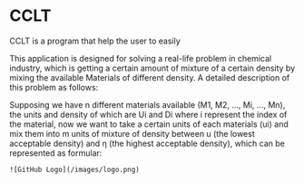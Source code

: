# CCLT

CCLT is a program that help the user to easily 

This application is designed for solving a real-life problem in chemical industry, which is getting a certain amount of mixture of a certain density by mixing the available Materials of different density. A detailed description of this problem as follows:

Supposing we have n different materials available (M1, M2, ..., Mi, ..., Mn), the units and density of which are Ui and Di where i represent the index of the material, now we want to take a certain units of each materials (ui) and mix them into m units of mixture of density between u (the lowest acceptable density) and η (the highest acceptable density), which can be represented as formular: 
```
![GitHub Logo](/images/logo.png)
```
